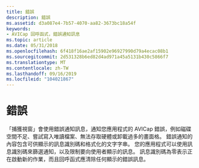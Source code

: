 ```yaml
---
title: 錯誤
description: 錯誤
ms.assetid: d3a087e4-7b57-4070-aa82-3673bc18a54f
keywords:
- AVICap 回呼函式，錯誤通知訊息
ms.topic: article
ms.date: 05/31/2018
ms.openlocfilehash: 6f418f16ae2af15902e96927990d79a4ecac08b1
ms.sourcegitcommit: 2d531328b6ed82d4ad971a45a5131b430c5866f7
ms.translationtype: MT
ms.contentlocale: zh-TW
ms.lasthandoff: 09/16/2019
ms.locfileid: "104021867"
---
```

# <a name="error"></a>錯誤

「捕獲視窗」會使用錯誤通知訊息，通知您應用程式的 AVICap 錯誤，例如磁碟空間不足、嘗試寫入唯讀檔案、無法存取硬體或卸載過多的畫面格。 錯誤通知的內容包含可供顯示的訊息識別碼和格式化的文字字串。 您的應用程式可以使用訊息識別碼來篩選通知，以及限制要向使用者顯示的訊息。 訊息識別碼為零表示正在啟動新的作業，而且回呼函式應清除任何顯示的錯誤訊息。

 

 




